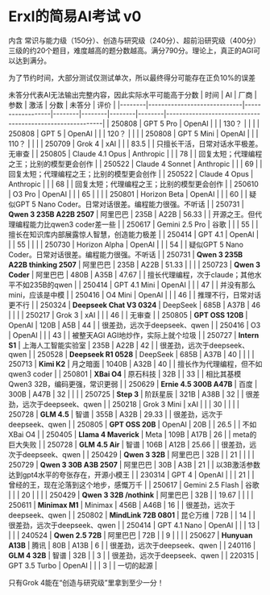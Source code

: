 # Erxl的简易AI考试 v0
内含 常识与能力级（150分）、创造与研究级（240分）、超前沿研究级（400分） 三级的约20个题目，难度越高的题分数越高。满分790分。理论上，真正的AGI可以达到满分。

为了节约时间，大部分测试仅测试单次，所以最终得分可能存在正负10%的误差

未答分代表AI无法输出完整内容，因此实际水平可能高于分数
| 时间   | AI                          | 厂商             | 参数   | 激活   | 分数   | 未答分 | 评价                                                     | 
|--------|-----------------------------|------------------|--------|--------|--------|--------|----------------------------------------------------------| 
| 250808 | GPT 5 Pro                   | OpenAI           |        |        | 130？  |        |                                                          |
| 250808 | GPT 5                       | OpenAI           |        |        | 120？  |        |                                                          |
| 250808 | GPT 5 Mini                  | OpenAI           |        |        | 110？  |        |                                                          |
| 250709 | Grok 4                      | xAI              |        |        | 83.5   |        | 只擅长干活，日常对话水平极差。无审查                     | 
| 250805 | Claude 4.1 Opus             | Anthropic        |        |        | 78     |        | 回复太短；代理编程之王；比别的模型更会创作               | 
| 250522 | Claude 4 Sonnet             | Anthropic        |        |        | 69     |        | 回复太短；代理编程之王；比别的模型更会创作               | 
| 250522 | Claude 4 Opus               | Anthropic        |        |        | 68     |        | 回复太短；代理编程之王；比别的模型更会创作               | 
| 250610 | O3 Pro                      | OpenAI           |        |        | 65     |        |                                                          | 
| 250801 | Horizon Beta                | OpenAI           |        |        | 60     |        | 疑似GPT 5 Nano Coder。日常对话很差。编程能力很强。不听话 | 
| 250731 | **Qwen 3 235B A22B 2507**   | 阿里巴巴         | 235B   | A22B   | 56.33  |        | 开源之王。但代理编程能力比qwen3 coder差一些              | 
| 250617 | Gemini 2.5 Pro              | 谷歌             |        |        | 55     |        | 擅长在知识库内部展露惊人智慧，创造能力极差               | 
| 250414 | GPT 4.1                     | OpenAI           |        |        | 55     |        |                                                          | 
| 250730 | Horizon Alpha               | OpenAI           |        |        | 54     |        | 疑似GPT 5 Nano Coder。日常对话很差。编程能力很强。不听话 | 
| 250731 | **Qwen 3 235B A22B thinking 2507** | 阿里巴巴  | 235B   | A22B   | 51.33  |        |                                                          | 
| 250723 | **Qwen 3 Coder**            | 阿里巴巴         | 480B   | A35B   | 47.67  |        | 擅长代理编程，次于claude；其他水平不如235B的qwen         | 
| 250414 | GPT 4.1 Mini                | OpenAI           |        |        | 47     |        | 并没有那么mini，应该是中模                               | 
| 250416 | O4 Mini                     | OpenAI           |        |        | 46     |        | 推理不行，日常对话更不行                                 | 
| 250324 | **Deepseek Chat V3 0324**   | DeepSeek         | 685B   | A37B   | 46     |        |                                                          | 
| 250217 | Grok 3                      | xAI              |        |        | 46     |        | 无审查                                                   | 
| 250805 | **GPT OSS 120B**            | OpenAI           | 120B   | A5B    | 44     |        | 很差劲，远次于deepseek、qwen                             | 
| 250416 | O3                          | OpenAI           |        |        | 43     |        | 被整天AGI AGI地炒作，实际上就个垃圾                      | 
| 250727 | **Intern S1**               | 上海人工智能实验室 | 235B | A22B   | 42     |        | 很差劲，远次于deepseek、qwen                             | 
| 250528 | **Deepseek R1 0528**        | DeepSeek         | 685B   | A37B   | 40     |        |                                                          | 
| 250713 | **Kimi K2**                 | 月之暗面         | 1040B  | A32B   | 40     |        | 擅长作为代理编程，但不如qwen3 coder                      | 
| 250801 | **XBai O4**                 | 原石科技         | 32B    |        | 33     |        | 相比其基模Qwen3 32B，编码更强，常识更弱                  | 
| 250629 | **Ernie 4.5 300B A47B**     | 百度             | 300B   | A47B   | 32     |        |                                                          | 
| 250725 | **Step 3**                  | 阶跃星辰         | 321B   | A38B   | 32     |        | 很差劲，远次于deepseek、qwen                             | 
| 250218 | Grok 3 Mini                 | xAI              |        |        | 30     |        |                                                          | 
| 250728 | **GLM 4.5**                 | 智谱             | 355B   | A32B   | 29.33  |        | 很差劲，远次于deepseek、qwen                             | 
| 250805 | **GPT OSS 20B**             | OpenAI           | 20B    |        | 26.5   |        | 不如XBai O4                                              | 
| 250405 | **Llama 4 Maverick**        | Meta             | 109B   | A17B   | 26     |        | meta的巨大失败                                           | 
| 250728 | **GLM 4.5 Air**             | 智谱             | 106B   | A12B   | 25.66  |        | 很差劲，远次于deepseek、qwen                             | 
| 250429 | **Qwen 3 32B**              | 阿里巴巴         | 32B    |        | 21     |        |                                                          | 
| 250729 | **Qwen 3 30B A3B 2507**     | 阿里巴巴         | 30B    | A3B    | 21     |        | 以3B激活参数达到gpt4水平的夸张存在，开源小模王           | 
| 230314 | GPT 4                       | OpenAI           |        |        | 21     |        | 曾经的王，现在沦落到这个地步，感慨万千                   | 
| 250617 | Gemini 2.5 Flash            | 谷歌             |        |        | 20     |        |                                                          | 
| 250429 | **Qwen 3 32B /nothink**     | 阿里巴巴         | 32B    |        | 19.67  |        |                                                          | 
| 250611 | **Minimax M1**              | Minimax          | 456B   | A46B   | 16     |        | 很差劲，远次于deepseek、qwen                             | 
| 250802 | **MindLink 72B 0801**       | 昆仑万维         | 72B    |        | 14     |        | 很差劲，远次于deepseek、qwen                             | 
| 250414 | GPT 4.1 Nano                | OpenAI           |        |        | 13     |        |                                                          | 
| 240524 | **Qwen 2.5 72B**            | 阿里巴巴         | 72B    |        | 9      |        |                                                          | 
| 250627 | **Hunyuan A13B**            | 腾讯             | 80B    | A13B   | 6      |        | 很差劲，远次于deepseek、qwen                             | 
| 240116 | **GLM 4 32B**               | 智谱             | 32B    |        | 3      |        | 很差劲，远次于deepseek、qwen                             | 
| 220315 | GPT 3.5 Turbo               | OpenAI           |        |        | 3      |        | 一切的起源                                               | 

只有Grok 4能在“创造与研究级”里拿到至少一分！


